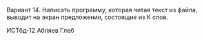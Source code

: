 Вариант 14.
Написать программу, которая читая текст из файла, выводит на экран предложения, состоящие из К слов.

ИСТбд-12 Абляев Глеб
